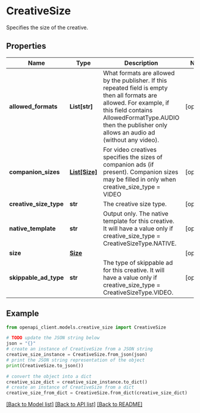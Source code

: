 # CreativeSize

Specifies the size of the creative.

## Properties

Name | Type | Description | Notes
------------ | ------------- | ------------- | -------------
**allowed_formats** | **List[str]** | What formats are allowed by the publisher. If this repeated field is empty then all formats are allowed. For example, if this field contains AllowedFormatType.AUDIO then the publisher only allows an audio ad (without any video). | [optional] 
**companion_sizes** | [**List[Size]**](Size.md) | For video creatives specifies the sizes of companion ads (if present). Companion sizes may be filled in only when creative_size_type &#x3D; VIDEO | [optional] 
**creative_size_type** | **str** | The creative size type. | [optional] 
**native_template** | **str** | Output only. The native template for this creative. It will have a value only if creative_size_type &#x3D; CreativeSizeType.NATIVE. | [optional] 
**size** | [**Size**](Size.md) |  | [optional] 
**skippable_ad_type** | **str** | The type of skippable ad for this creative. It will have a value only if creative_size_type &#x3D; CreativeSizeType.VIDEO. | [optional] 

## Example

```python
from openapi_client.models.creative_size import CreativeSize

# TODO update the JSON string below
json = "{}"
# create an instance of CreativeSize from a JSON string
creative_size_instance = CreativeSize.from_json(json)
# print the JSON string representation of the object
print(CreativeSize.to_json())

# convert the object into a dict
creative_size_dict = creative_size_instance.to_dict()
# create an instance of CreativeSize from a dict
creative_size_from_dict = CreativeSize.from_dict(creative_size_dict)
```
[[Back to Model list]](../README.md#documentation-for-models) [[Back to API list]](../README.md#documentation-for-api-endpoints) [[Back to README]](../README.md)


